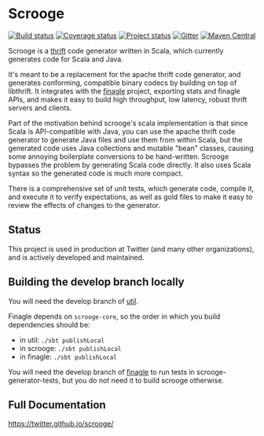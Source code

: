 # Scrooge

[![Build status](https://travis-ci.org/twitter/scrooge.svg?branch=develop)](https://travis-ci.org/twitter/scrooge)
[![Coverage status](https://img.shields.io/coveralls/twitter/scrooge/develop.svg)](https://coveralls.io/r/twitter/scrooge?branch=develop)
[![Project status](https://img.shields.io/badge/status-active-brightgreen.svg)](#status)
[![Gitter](https://img.shields.io/badge/gitter-join%20chat-green.svg)](https://gitter.im/twitter/finagle?utm_source=badge&utm_medium=badge&utm_campaign=pr-badge&utm_content=badge)
[![Maven Central](https://img.shields.io/maven-central/v/com.twitter/scrooge_2.11.svg)](https://maven-badges.herokuapp.com/maven-central/com.twitter/scrooge_2.11)

Scrooge is a [thrift](https://thrift.apache.org/) code generator written in
Scala, which currently generates code for Scala and Java.

It's meant to be a replacement for the apache thrift code generator, and
generates conforming, compatible binary codecs by building on top of
libthrift.  It integrates with the [finagle][0] project, exporting stats
and finagle APIs, and makes it easy to build high throughput, low latency,
robust thrift servers and clients.

Part of the motivation behind scrooge's scala implementation is that since Scala
is API-compatible with Java, you can use the apache thrift code generator to
generate Java files and use them from within Scala, but the generated code uses
Java collections and mutable "bean" classes, causing some annoying boilerplate
conversions to be hand-written. Scrooge bypasses the problem by generating Scala
code directly. It also uses Scala syntax so the generated code is much more
compact.

There is a comprehensive set of unit tests, which generate code, compile it, and
execute it to verify expectations, as well as gold files to make it easy to
review the effects of changes to the generator.

## Status

This project is used in production at Twitter (and many other organizations),
and is actively developed and maintained.

## Building the develop branch locally

You will need the develop branch of [util](https://github.com/twitter/util).

Finagle depends on `scrooge-core`, so the order in which you build dependencies
should be:

* in util: `./sbt publishLocal`
* in scrooge: `./sbt publishLocal`
* in finagle: `./sbt publishLocal`

You will need the develop branch of
[finagle](https://github.com/twitter/finagle) to run tests in
scrooge-generator-tests, but you do not need it to build scrooge otherwise.

## Full Documentation

<https://twitter.github.io/scrooge/>

[0]: https://github.com/twitter/finagle
